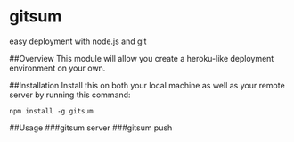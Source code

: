 gitsum
======
easy deployment with node.js and git

##Overview
This module will allow you create a heroku-like deployment environment on your own.

##Installation
Install this on both your local machine as well as your remote server by running this command:
```
npm install -g gitsum
```

##Usage
###gitsum server
###gitsum push
